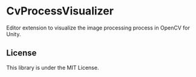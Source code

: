 # CvProcessVisualizer
Editor extension to visualize the image processing process in OpenCV for Unity.

## License
This library is under the MIT License.
